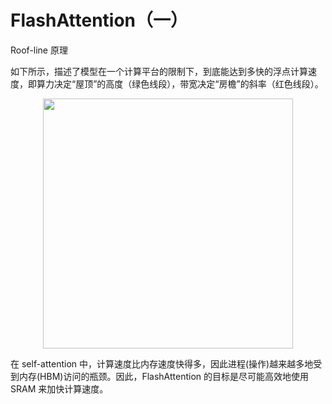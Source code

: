 # FlashAttention（一）
Roof-line 原理

如下所示，描述了模型在一个计算平台的限制下，到底能达到多快的浮点计算速度，即算力决定“屋顶”的高度（绿色线段），带宽决定“房檐”的斜率（红色线段）。

<div style="text-align: center"><img src="/img-12.png" width="400px" style="display: inline;"/></div>

在 self-attention 中，计算速度比内存速度快得多，因此进程(操作)越来越多地受到内存(HBM)访问的瓶颈。因此，FlashAttention 的目标是尽可能高效地使用 SRAM 来加快计算速度。

<!--
当 I < Imax 就是内存约束/带宽约束。
当 I >= Imax 就是计算约束
-->
